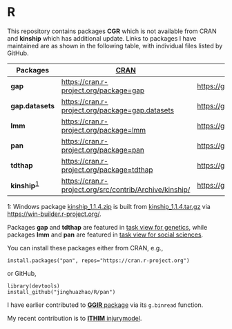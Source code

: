 # R

This repository contains packages **CGR** which is not available from CRAN and **kinship** which has additional update. Links to packages I have maintained are as shown in the following table, with individual files listed by GitHub.

**Packages** | [CRAN](http://cran.r-project.org) | [GitHub](https://github.com/cran)
--------|---------------------------------------------|----------------------------
**gap** | https://cran.r-project.org/package=gap      | https://github.com/cran/gap
**gap.datasets** | https://cran.r-project.org/package=gap.datasets | https://github.com/cran/gap.datasets
**lmm** | https://cran.r-project.org/package=lmm      | https://github.com/cran/lmm
**pan** | https://cran.r-project.org/package=pan      | https://github.com/cran/pan
**tdthap**  | https://cran.r-project.org/package=tdthap | https://github.com/cran/tdthap
**kinship**<sup>[1](#myfootnote1)</sup> | https://cran.r-project.org/src/contrib/Archive/kinship/ | https://github.com/cran/kinship

<a name="myfootnote1">1</a>: Windows package [kinship_1.1.4.zip](kinship_1.1.4.zip) is built from [kinship_1.1.4.tar.gz](kinship_1.1.4.tar.gz) via https://win-builder.r-project.org/.

Packages **gap** and **tdthap** are featured in [task view for genetics](https://cran.r-project.org/web/views/Genetics.html), while packages **lmm** and **pan** are featured in [task view for social sciences](https://cran.r-project.org/web/views/SocialSciences.html).

You can install these packages either from CRAN, e.g., 
```
install.packages("pan", repos="https://cran.r-project.org")
```
or GitHub, 
```
library(devtools)
install_github("jinghuazhao/R/pan")
```
I have earlier contributed to [**GGIR** package](https://cran.r-project.org/package=GGIR) via its `g.binread` function.

My recent contribution is to [**ITHIM** injurymodel](https://github.com/ithim/injurymodel).
